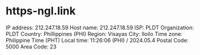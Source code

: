 # https-ngl.link
IP address: 212.247.18.59
Host name: 212.247.18.59
ISP: PLDT
Organization: PLDT
Country: Phillippines (PHI)
Region: Visayas
City: Iloilo
Time zone: Philippine Time (PHT)
Local time: 11:26:06 (PHI) / 2024.05.4
Postal Code: 5000
Area Code: 23

